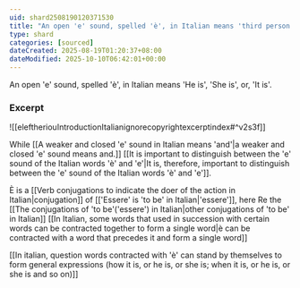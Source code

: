 ```yaml
---
uid: shard2508190120371530
title: "An open 'e' sound, spelled 'è', in Italian means 'third person..is'"
type: shard
categories: [sourced]
dateCreated: 2025-08-19T01:20:37+08:00
dateModified: 2025-10-10T06:42:01+00:00
---
```

An open 'e' sound, spelled 'è', in Italian means 'He is', 'She is', or, 'It is'.

### Excerpt
![[eleftheriouIntroductionItalianignorecopyrightexcerptindex#^v2s3f]]

While [[A weaker and closed 'e' sound in Italian means 'and'|a weaker and closed 'e' sound means and.]] [[It is important to distinguish between the 'e' sound of the Italian words 'è' and 'e'|It is, therefore, important to distinguish between the 'e' sound of the Italian words 'è' and 'e']]. 

È is a [[Verb conjugations to indicate the doer of the action in Italian|conjugation]] of [['Essere' is 'to be' in Italian|'essere']], here Re the [[The conjugations of 'to be'('essere') in Italian|other conjugations of 'to be' in Italian]]
[[In Italian, some words that used in succession with certain words can be contracted together to form a single word|è can be contracted with a word that precedes it and form a single word]]

[[In italian, question words contracted with 'è' can stand by themselves to form general expressions (how it is, or he is, or she is; when it is, or he is, or she is and so on)]]